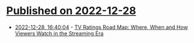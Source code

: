 # [Published on 2022-12-28](index.md)

* [2022-12-28, 16:40:04](https://news.ycombinator.com/item?id=34162739) - [TV Ratings Road Map: Where, When and How Viewers Watch in the Streaming Era](https://www.hollywoodreporter.com/tv/tv-news/tv-ratings-explained-where-how-viewers-watch-1235286912/)
